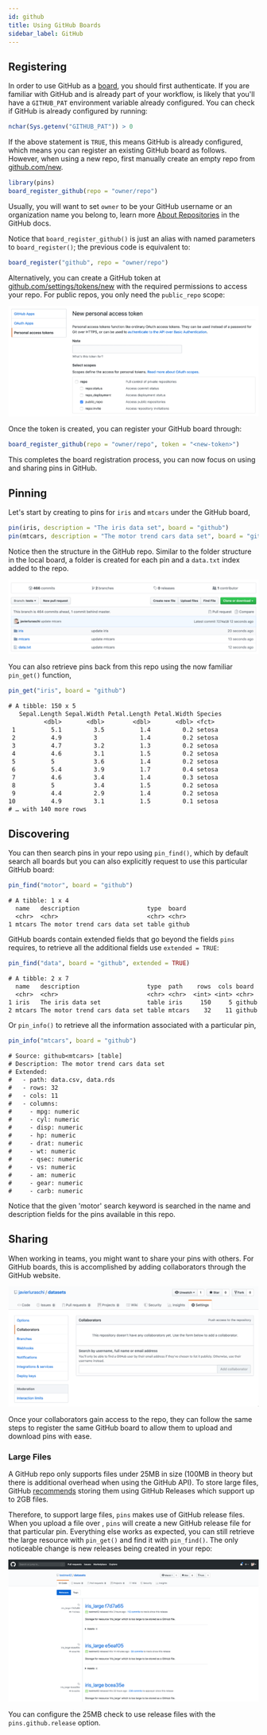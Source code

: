 ```yaml
---
id: github
title: Using GitHub Boards
sidebar_label: GitHub
---
```


## Registering

In order to use GitHub as a [board](/), you should first authenticate. If you are familiar with GitHub and is already part of your workflow, is likely that you'll have a `GITHUB_PAT` environment variable already configured. You can check if GitHub is already configured by running:

```r
nchar(Sys.getenv("GITHUB_PAT")) > 0
```

If the above statement is `TRUE`, this means GitHub is already configured, which means you can register an existing GitHub board as follows. However, when using a new repo, first manually create an empty repo from [github.com/new](https://github.com/new).

```r
library(pins)
board_register_github(repo = "owner/repo")
```

Usually, you will want to set `owner` to be your GitHub username or an organization name you belong to, learn more [About Repositories](https://help.github.com/en/articles/about-repositories) in the GitHub docs.

Notice that `board_register_github()` is just an alias with named parameters to `board_register()`; the previous code is equivalent to:

```r
board_register("github", repo = "owner/repo")
```

Alternatively, you can create a GitHub token at [github.com/settings/tokens/new](https://github.com/settings/tokens/new) with the required permissions to access your repo. For public repos, you only need the `public_repo` scope:

![](/images/docs/boards-github-token.png)

Once the token is created, you can register your GitHub board through:

```r
board_register_github(repo = "owner/repo", token = "<new-token>")
```

This completes the board registration process, you can now focus on using and sharing pins in GitHub.

## Pinning

Let's start by creating to pins for `iris` and `mtcars` under the GitHub board,

```r
pin(iris, description = "The iris data set", board = "github")
pin(mtcars, description = "The motor trend cars data set", board = "github")
```

Notice then the structure in the GitHub repo. Similar to the folder structure in the local board, a folder is created for each pin and a `data.txt` index added to the repo.

![](/images/docs/boards-github-repo.png)

You can also retrieve pins back from this repo using the now familiar `pin_get()` function,

```r
pin_get("iris", board = "github")
```
```
# A tibble: 150 x 5
   Sepal.Length Sepal.Width Petal.Length Petal.Width Species
          <dbl>       <dbl>        <dbl>       <dbl> <fct>
 1          5.1         3.5          1.4         0.2 setosa
 2          4.9         3            1.4         0.2 setosa
 3          4.7         3.2          1.3         0.2 setosa
 4          4.6         3.1          1.5         0.2 setosa
 5          5           3.6          1.4         0.2 setosa
 6          5.4         3.9          1.7         0.4 setosa
 7          4.6         3.4          1.4         0.3 setosa
 8          5           3.4          1.5         0.2 setosa
 9          4.4         2.9          1.4         0.2 setosa
10          4.9         3.1          1.5         0.1 setosa
# … with 140 more rows
```

## Discovering

You can then search pins in your repo using `pin_find()`, which by default search all boards but you can also explicitly request to use this particular GitHub board:

```r
pin_find("motor", board = "github")
```
```
# A tibble: 1 x 4
  name   description                   type  board
  <chr>  <chr>                         <chr> <chr>
1 mtcars The motor trend cars data set table github
```

GitHub boards contain extended fields that go beyond the fields `pins` requires, to retrieve all the additional fields use `extended = TRUE`:

```r
pin_find("data", board = "github", extended = TRUE)
```
```
# A tibble: 2 x 7
  name   description                   type  path    rows  cols board
  <chr>  <chr>                         <chr> <chr>  <int> <int> <chr>
1 iris   The iris data set             table iris     150     5 github
2 mtcars The motor trend cars data set table mtcars    32    11 github
```

Or `pin_info()` to retrieve all the information associated with a particular pin,

```r
pin_info("mtcars", board = "github")
```
```
# Source: github<mtcars> [table]
# Description: The motor trend cars data set
# Extended:
#   - path: data.csv, data.rds
#   - rows: 32
#   - cols: 11
#   - columns:
#     - mpg: numeric
#     - cyl: numeric
#     - disp: numeric
#     - hp: numeric
#     - drat: numeric
#     - wt: numeric
#     - qsec: numeric
#     - vs: numeric
#     - am: numeric
#     - gear: numeric
#     - carb: numeric
```

Notice that the given 'motor' search keyword is searched in the name and description fields for the pins available in this repo.

## Sharing

When working in teams, you might want to share your pins with others. For GitHub boards, this is accomplished by adding collaborators through the GitHub website.

![](/images/docs/boards-github-sharing.png)

Once your collaborators gain access to the repo, they can follow the same steps to register the same GitHub board to allow them to upload and download pins with ease.

### Large Files

A GitHub repo only supports files under 25MB in size (100MB in theory but there is additional overhead when using the GitHub API). To store large files, GitHub [recommends](https://help.github.com/en/articles/distributing-large-binaries) storing them using GitHub Releases which support up to 2GB files.

Therefore, to support large files, `pins` makes use of GitHub release files. When you upload a file over , `pins` will create a new GitHub release file for that particular pin. Everything else works as expected, you can still retrieve the large resource with `pin_get()` and find it with `pin_find()`. The only noticeable change is new releases being created in your repo:

![](/images/docs/boards-github-release.png)

You can configure the 25MB check to use release files with the `pins.github.release` option.
